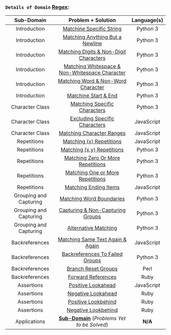 ### `Details of Domain` [Regex](https://github.com/ybg345/HackerRank/tree/master/Regex):

| Sub-Domain | Problem + Solution 		| 	Language(s) 	|
| :----: 	 |        :----:            |    :----:     |
|  Introduction     |  [Matchine Specific String](https://github.com/ybg345/HackerRank/blob/master/Regex/00_Introduction/Matching%20Specific%20String.py) | 	Python 3	|
|  Introduction     |  [Matching Anything But a Newline](https://github.com/ybg345/HackerRank/blob/master/Regex/00_Introduction/Matching%20Anything%20But%20a%20Newline.py) | 	Python 3	|
|  Introduction     |  [Matching Digits & Non-Digit Characters](https://github.com/ybg345/HackerRank/blob/master/Regex/00_Introduction/Matching%20Digits%20%26%20Non-Digit%20Characters.py) | 	Python 3	|
|  Introduction     |  [Matching Whitespace & Non-Whitespace Character](https://github.com/ybg345/HackerRank/blob/master/Regex/00_Introduction/Matching%20Whitespace%20%26%20Non-Whitespace%20Character.py) | 	Python 3	|
|  Introduction     |  [Matching Word & Non-Word Character](https://github.com/ybg345/HackerRank/blob/master/Regex/00_Introduction/Matching%20Word%20%26%20Non-Word%20Character.py) | 	Python 3	|
|  Introduction     |  [Matchine Start & End](https://github.com/ybg345/HackerRank/blob/master/Regex/00_Introduction/Matching%20Start%20%26%20End.py) | 	Python 3	|
|  Character Class     |  [Matching Specific Characters](https://github.com/ybg345/HackerRank/blob/master/Regex/01_Character%20Class/Matching%20Specific%20Characters.py) | 	Python 3	|
|  Character Class     |  [Excluding Specific Characters](https://github.com/ybg345/HackerRank/blob/master/Regex/01_Character%20Class/Excluding%20Specific%20Characters.js) | 	JavaScript	|
|  Character Class     |  [Matching Character Ranges](https://github.com/ybg345/HackerRank/blob/master/Regex/01_Character%20Class/Matching%20Character%20Ranges.js) | 	JavaScript	|
|  Repetitions    |  [Matching {x} Repetitions](https://github.com/ybg345/HackerRank/blob/master/Regex/02_Repetitions/Matching%20%7Bx%7D%20Repetitions.js) | JavaScript		|
|  Repetitions    |  [Matching {x,y} Repetitions](https://github.com/ybg345/HackerRank/blob/master/Regex/02_Repetitions/Matching%20%7Bx%2C%20y%7D%20Repetitions.py) | 	Python 3	|
|  Repetitions    |  [Matching Zero Or More Repetitions](https://github.com/ybg345/HackerRank/blob/master/Regex/02_Repetitions/Matching%20Zero%20Or%20More%20Repetitions.py) | 	Python 3	|
|  Repetitions    |  [Matching One or More Repetitions](https://github.com/ybg345/HackerRank/blob/master/Regex/02_Repetitions/Matching%20One%20Or%20More%20Repetitions.py) |Python 3|
|  Repetitions    |  [Matching Ending Items](https://github.com/ybg345/HackerRank/blob/master/Regex/02_Repetitions/Matching%20Ending%20Item.js) | 	JavaScript	|
|  Grouping and Capturing     |  [Matching Word Boundaries](https://github.com/ybg345/HackerRank/blob/master/Regex/03_Grouping%20and%20Capturing/Matching%20Word%20Boundaries.py) | 	Python 3	|
|  Grouping and Capturing     |  [Capturing & Non-Capturing Groups](https://github.com/ybg345/HackerRank/blob/master/Regex/03_Grouping%20and%20Capturing/Capturing%20%26%20Non-Capturing%20Groups.py) | 	Python 3	|
|  Grouping and Capturing     |  [Alternative Matching](https://github.com/ybg345/HackerRank/blob/master/Regex/03_Grouping%20and%20Capturing/Alternative%20Matching.py) | 	Python 3	|
|  Backreferences    |  [Matching Same Text Again & Again](https://github.com/ybg345/HackerRank/blob/master/Regex/04_Backreferences/Matching%20Same%20Text%20Again%20%26%20Again.js) | 	JavaScript	|
|  Backreferences    |  [Backreferences To Failed Groups](https://github.com/ybg345/HackerRank/blob/master/Regex/04_Backreferences/Backreferences%20To%20Failed%20Groups.py) | 	Python 3	|
|  Backreferences    |  [Branch Reset Groups](https://github.com/ybg345/HackerRank/blob/master/Regex/04_Backreferences/Branch%20Reset%20Groups.pl) | 	Perl	|
|  Backreferences    |  [Forward References](https://github.com/ybg345/HackerRank/blob/master/Regex/04_Backreferences/Forward%20References.rb) | 	Ruby	|
|  Assertions     |  [Positive Lookahead](https://github.com/ybg345/HackerRank/blob/master/Regex/05_Assertions/Positive%20Lookahead.js) | 	JavaScript	|
|  Assertions     |  [Negative Lookahead](https://github.com/ybg345/HackerRank/blob/master/Regex/05_Assertions/Negative%20Lookahead.rb) | 	Ruby	|
|  Assertions     |  [Positive Lookbehind](https://github.com/ybg345/HackerRank/blob/master/Regex/05_Assertions/Positive%20Lookbehind.rb) | 	Ruby	|
|  Assertions     |  [Negative Lookbehind](https://github.com/ybg345/HackerRank/blob/master/Regex/05_Assertions/Negative%20Lookbehind.rb) | 	Ruby	|
|  Applications     |  [__Sub-Domain__](https://www.hackerrank.com/domains/regex?filters%5Bsubdomains%5D%5B%5D=re-applications) (_Problems Yet to be Solved_) | 	__N/A__	|
